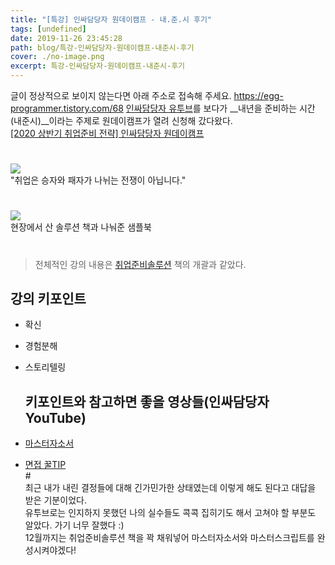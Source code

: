 ```yaml
---
title: "[특강] 인싸담당자 원데이캠프 - 내.준.시 후기"
tags: [undefined]
date: 2019-11-26 23:45:28
path: blog/특강-인싸담당자-원데이캠프-내준시-후기
cover: ./no-image.png
excerpt: 특강-인싸담당자-원데이캠프-내준시-후기
---
```

글이 정상적으로 보이지 않는다면 아래 주소로 접속해 주세요.
https://egg-programmer.tistory.com/68
[인싸담당자 유투브](https://www.youtube.com/watch?v=9OAgGixUKTk)를 보다가 __내년을 준비하는 시간(내준시)__이라는 주제로 원데이캠프가 열려 신청해 갔다왔다.  
[\[2020 상반기 취업준비 전략\] 인싸담당자 원데이캠프](https://www.happycollege.ac/student/eventDtl/37?utm_source=inssa&amp;utm_medium=mind3&amp;utm_campaign=onedaycamp191126) 

# 

![](https://i.imgur.com/yiADK8J.png)  
"취업은 승자와 패자가 나뉘는 전쟁이 아닙니다." 

# 

![](https://i.imgur.com/gvi3Xfn.png)  
현장에서 산 솔루션 책과 나눠준 샘플북 

# 

>  
> 전체적인 강의 내용은 [취업준비솔루션](http://www.yes24.com/Product/Goods/70963964) 책의 개괄과 같았다. 
> 

## 강의 키포인트

*   확신
*   경험분해 
*   스토리텔링
    
    ## 키포인트와 참고하면 좋을 영상들(인싸담당자 YouTube)
    
    
*   [마스터자소서](https://www.youtube.com/watch?v=fTAyW9a0NBA&amp;list=PLXNe_pu-TFje8yCVQYgHuQZeMz5s5w3H_)
*   [면접 꿀TIP](https://www.youtube.com/watch?v=kJxBPNOguco&amp;list=PLXNe_pu-TFjcEfkBEEeeZaXQNvhub2FOb)  
    \#  
    최근 내가 내린 결정들에 대해 긴가민가한 상태였는데 이렇게 해도 된다고 대답을 받은 기분이었다.  
    유투브로는 인지하지 못했던 나의 실수들도 콕콕 집히기도 해서 고쳐야 할 부분도 알았다. 가기 너무 잘했다 :)  
    12월까지는 취업준비솔루션 책을 꽉 채워넣어 마스터자소서와 마스터스크립트를 완성시켜야겠다!